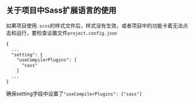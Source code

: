 ## 关于项目中Sass扩展语言的使用

如果项目使用`.scss`的样式文件后，样式没有生效，或者项目中的功能卡着无法点击和运行，要检查设置文件`project.config.json`

```xml
{
  ...
  "setting": {
    "useCompilerPlugins": [
      "sass"
    ]
  ...
}
```

确保setting字段中设置了`"useCompilerPlugins": ["sass"]`